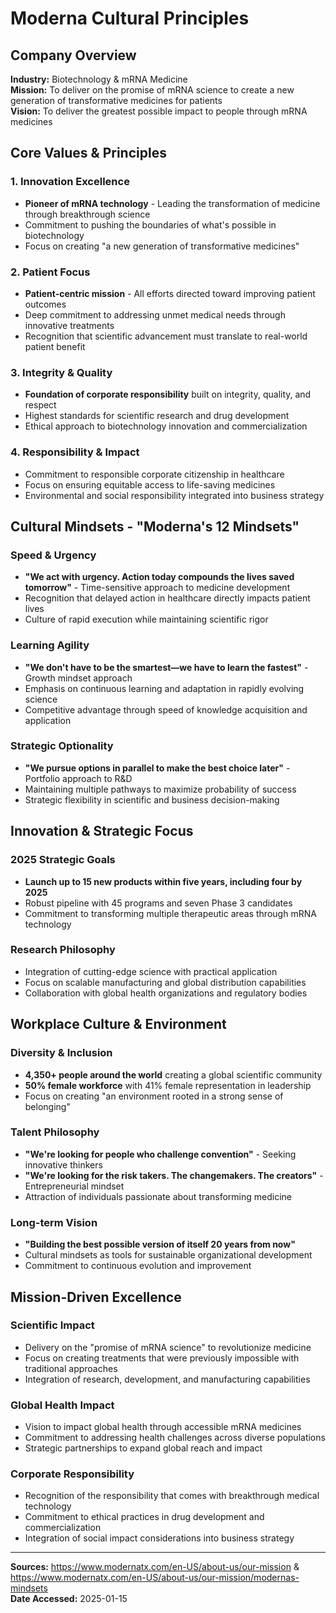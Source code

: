 # Moderna Cultural Principles

## Company Overview
**Industry:** Biotechnology & mRNA Medicine  
**Mission:** To deliver on the promise of mRNA science to create a new generation of transformative medicines for patients  
**Vision:** To deliver the greatest possible impact to people through mRNA medicines  

## Core Values & Principles

### 1. Innovation Excellence
- **Pioneer of mRNA technology** - Leading the transformation of medicine through breakthrough science
- Commitment to pushing the boundaries of what's possible in biotechnology
- Focus on creating "a new generation of transformative medicines"

### 2. Patient Focus
- **Patient-centric mission** - All efforts directed toward improving patient outcomes
- Deep commitment to addressing unmet medical needs through innovative treatments
- Recognition that scientific advancement must translate to real-world patient benefit

### 3. Integrity & Quality
- **Foundation of corporate responsibility** built on integrity, quality, and respect
- Highest standards for scientific research and drug development
- Ethical approach to biotechnology innovation and commercialization

### 4. Responsibility & Impact
- Commitment to responsible corporate citizenship in healthcare
- Focus on ensuring equitable access to life-saving medicines
- Environmental and social responsibility integrated into business strategy

## Cultural Mindsets - "Moderna's 12 Mindsets"

### Speed & Urgency
- **"We act with urgency. Action today compounds the lives saved tomorrow"** - Time-sensitive approach to medicine development
- Recognition that delayed action in healthcare directly impacts patient lives
- Culture of rapid execution while maintaining scientific rigor

### Learning Agility
- **"We don't have to be the smartest—we have to learn the fastest"** - Growth mindset approach
- Emphasis on continuous learning and adaptation in rapidly evolving science
- Competitive advantage through speed of knowledge acquisition and application

### Strategic Optionality
- **"We pursue options in parallel to make the best choice later"** - Portfolio approach to R&D
- Maintaining multiple pathways to maximize probability of success
- Strategic flexibility in scientific and business decision-making

## Innovation & Strategic Focus

### 2025 Strategic Goals
- **Launch up to 15 new products within five years, including four by 2025**
- Robust pipeline with 45 programs and seven Phase 3 candidates
- Commitment to transforming multiple therapeutic areas through mRNA technology

### Research Philosophy
- Integration of cutting-edge science with practical application
- Focus on scalable manufacturing and global distribution capabilities
- Collaboration with global health organizations and regulatory bodies

## Workplace Culture & Environment

### Diversity & Inclusion
- **4,350+ people around the world** creating a global scientific community
- **50% female workforce** with 41% female representation in leadership
- Focus on creating "an environment rooted in a strong sense of belonging"

### Talent Philosophy
- **"We're looking for people who challenge convention"** - Seeking innovative thinkers
- **"We're looking for the risk takers. The changemakers. The creators"** - Entrepreneurial mindset
- Attraction of individuals passionate about transforming medicine

### Long-term Vision
- **"Building the best possible version of itself 20 years from now"**
- Cultural mindsets as tools for sustainable organizational development
- Commitment to continuous evolution and improvement

## Mission-Driven Excellence

### Scientific Impact
- Delivery on the "promise of mRNA science" to revolutionize medicine
- Focus on creating treatments that were previously impossible with traditional approaches
- Integration of research, development, and manufacturing capabilities

### Global Health Impact
- Vision to impact global health through accessible mRNA medicines
- Commitment to addressing health challenges across diverse populations
- Strategic partnerships to expand global reach and impact

### Corporate Responsibility
- Recognition of the responsibility that comes with breakthrough medical technology
- Commitment to ethical practices in drug development and commercialization
- Integration of social impact considerations into business strategy

---

**Sources:** https://www.modernatx.com/en-US/about-us/our-mission & https://www.modernatx.com/en-US/about-us/our-mission/modernas-mindsets  
**Date Accessed:** 2025-01-15
